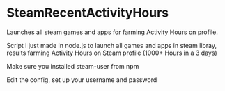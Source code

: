 # SteamRecentActivityHours
Launches all steam games and apps for farming Activity Hours on profile.

Script i just made in node.js to launch all games and apps in steam libray, results farming Activity Hours on Steam profile (1000+ Hours in a 3 days)

Make sure you installed steam-user from npm

Edit the config, set up your username and password
